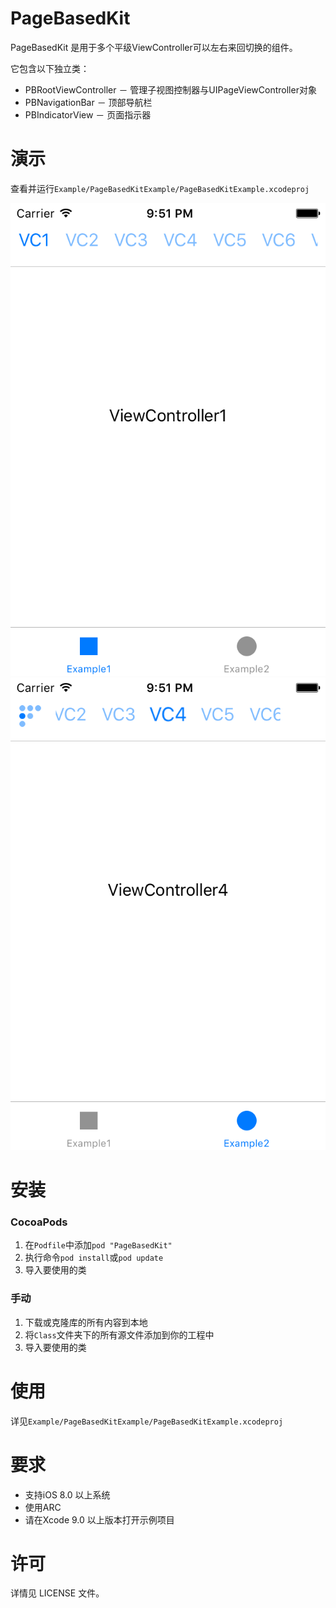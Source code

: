# PageBasedKit

PageBasedKit 是用于多个平级ViewController可以左右来回切换的组件。

它包含以下独立类：

* PBRootViewController － 管理子视图控制器与UIPageViewController对象
* PBNavigationBar － 顶部导航栏
* PBIndicatorView － 页面指示器

# 演示

查看并运行`Example/PageBasedKitExample/PageBasedKitExample.xcodeproj`

![](Example/Snapshots/1.png)
![](Example/Snapshots/2.png)

# 安装

### CocoaPods

1. 在`Podfile`中添加`pod "PageBasedKit"`
2. 执行命令`pod install`或`pod update`
3. 导入要使用的类


### 手动

1. 下载或克隆库的所有内容到本地
2. 将`Class`文件夹下的所有源文件添加到你的工程中
3. 导入要使用的类

# 使用

详见`Example/PageBasedKitExample/PageBasedKitExample.xcodeproj`

# 要求

* 支持iOS 8.0 以上系统
* 使用ARC
* 请在Xcode 9.0 以上版本打开示例项目

# 许可

详情见 LICENSE 文件。



